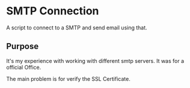 # SMTP Connection

A script to connect to a SMTP and send email using that.

## Purpose

It's my experience with working with different smtp servers.
It was for a official Office.

The main problem is for verify the SSL Certificate.
